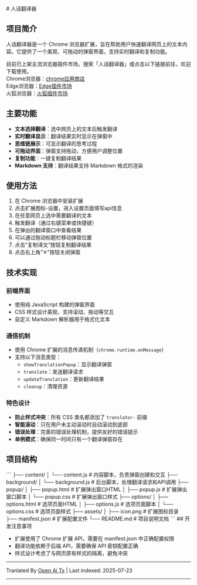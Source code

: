 <translate-content># 人话翻译器

## 项目简介

人话翻译器是一个 Chrome 浏览器扩展，旨在帮助用户快速翻译网页上的文本内容。它提供了一个美观、可拖动的弹窗界面，支持实时翻译和复制功能。  

目前已上架主流浏览器插件市场，搜索「人话翻译器」或点击以下链接前往，欢迎下载使用。  
Chrome浏览器：[chrome应用商店](https://chromewebstore.google.com/detail/genddacnaonloeecodkncflhpcdbcmdh)  
Edge浏览器：[Edge插件市场](https://microsoftedge.microsoft.com/addons/detail/%E4%BA%BA%E8%AF%9D%E7%BF%BB%E8%AF%91%E5%99%A8/nfcgnclfgdeocdakoconadlbonnjaglj)  
火狐浏览器：[火狐插件市场](https://addons.mozilla.org/zh-CN/firefox/addon/%E4%BA%BA%E8%AF%9D%E7%BF%BB%E8%AF%91%E5%99%A8/)  

## 主要功能

- **文本选择翻译**：选中网页上的文本后触发翻译
- **实时翻译显示**：翻译结果实时显示在弹窗中
- **思维链展示**：可显示翻译的思考过程
- **可拖动界面**：弹窗支持拖动，方便用户调整位置
- **复制功能**：一键复制翻译结果
- **Markdown 支持**：翻译结果支持 Markdown 格式的渲染

## 使用方法

1. 在 Chrome 浏览器中安装扩展
2. 点击扩展图标-设置，进入设置页面填写api信息
3. 在任意网页上选中需要翻译的文本
4. 触发翻译（通过右键菜单或快捷键）
5. 在弹出的翻译窗口中查看结果
6. 可以通过拖动标题栏移动弹窗位置
7. 点击"复制译文"按钮复制翻译结果
8. 点击右上角"✕"按钮关闭弹窗

## 技术实现

### 前端界面

- 使用纯 JavaScript 构建的弹窗界面
- CSS 样式设计美观，支持滚动、拖动等交互
- 自定义 Markdown 解析器用于格式化文本

### 通信机制

- 使用 Chrome 扩展的消息传递机制（`chrome.runtime.onMessage`）
- 支持以下消息类型：
  - `showTranslationPopup`：显示翻译弹窗
  - `translate`：发送翻译请求
  - `updateTranslation`：更新翻译结果
  - `cleanup`：清理资源

### 特色设计

- **防止样式冲突**：所有 CSS 类名都添加了 `translator-` 前缀
- **智能滚动**：只在用户未主动滚动时自动滚动到底部
- **错误处理**：完善的错误处理机制，提供友好的错误提示
- **单例模式**：确保同一时间只有一个翻译弹窗存在

## 项目结构
</translate-content>
```
├── content/
│   └── content.js    # 内容脚本，负责弹窗创建和交互
├── background/
│   └── background.js # 后台脚本，处理翻译请求和API调用
├── popup/
│   ├── popup.html    # 扩展弹出窗口HTML
│   ├── popup.js      # 扩展弹出窗口脚本
│   └── popup.css     # 扩展弹出窗口样式
├── options/
│   ├── options.html  # 选项页面HTML
│   ├── options.js    # 选项页面脚本
│   └── options.css   # 选项页面样式
├── assets/
│   ├── icon.png      # 扩展图标目录
├── manifest.json     # 扩展配置文件
└── README.md         # 项目说明文档
```
## 开发注意事项

- 扩展使用了 Chrome 扩展 API，需要在 manifest.json 中正确配置权限
- 翻译功能依赖于后端 API，需要确保 API 密钥配置正确
- 样式设计考虑了与网页原有样式的隔离，避免冲突


---

Tranlated By [Open Ai Tx](https://github.com/OpenAiTx/OpenAiTx) | Last indexed: 2025-07-23

---